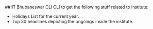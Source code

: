 ##IIT Bhubaneswar CLI
CLI to get the following stuff related to institute:
* Holidays List for the current year.
* Top 30 headlines depicting the ongoings inside the institute.
